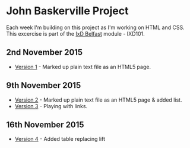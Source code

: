 John Baskerville Project
========================

Each week I'm building on this project as I'm working on HTML and CSS. This excercise is part of the [IxD Belfast](http://ixdbelfast.org) module - IXD101.

2nd November 2015
-----------------
+ [Version 1](http://jordanearle.github.io/john-baskerville/version-1.html) - Marked up plain text file as an HTML5 page.

9th November 2015
-----------------
+ [Version 2](http://jordanearle.github.io/john-baskerville/version-2.html) - Marked up plain text file as an HTML5 page & added list.
+ [Version 3](http://jordanearle.github.io/john-baskerville/version-3.html) - Playing with links.

16th November 2015
-----------------
+ [Version 4](http://jordanearle.github.io/john-baskerville/version-4.html) - Added table replacing lift
